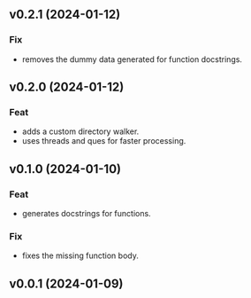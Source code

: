 ## v0.2.1 (2024-01-12)

### Fix

- removes the dummy data generated for function docstrings.

## v0.2.0 (2024-01-12)

### Feat

- adds a custom directory walker.
- uses threads and ques for faster processing.

## v0.1.0 (2024-01-10)

### Feat

- generates docstrings for functions.

### Fix

- fixes the missing function body.

## v0.0.1 (2024-01-09)
